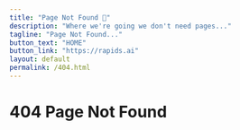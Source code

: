 ```yaml
---
title: "Page Not Found 🤷"
description: "Where we're going we don't need pages..."
tagline: "Page Not Found..."
button_text: "HOME"
button_link: "https://rapids.ai"
layout: default
permalink: /404.html
---
```



# 404 Page Not Found